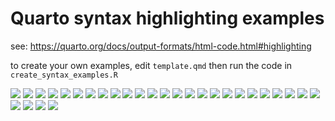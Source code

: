 # Quarto syntax highlighting examples

<!-- Generated by create_syntax_examples.R, do not edit. -->

see: https://quarto.org/docs/output-formats/html-code.html#highlighting

to create your own examples, edit `template.qmd` then run the
code in `create_syntax_examples.R`

![](generated/webshot001.png)
![](generated/webshot002.png)
![](generated/webshot003.png)
![](generated/webshot004.png)
![](generated/webshot005.png)
![](generated/webshot006.png)
![](generated/webshot007.png)
![](generated/webshot008.png)
![](generated/webshot009.png)
![](generated/webshot010.png)
![](generated/webshot011.png)
![](generated/webshot012.png)
![](generated/webshot013.png)
![](generated/webshot014.png)
![](generated/webshot015.png)
![](generated/webshot016.png)
![](generated/webshot017.png)
![](generated/webshot018.png)
![](generated/webshot019.png)
![](generated/webshot020.png)
![](generated/webshot021.png)
![](generated/webshot022.png)
![](generated/webshot023.png)
![](generated/webshot024.png)
![](generated/webshot025.png)
![](generated/webshot026.png)
![](generated/webshot027.png)
![](generated/webshot028.png)
![](generated/webshot029.png)
